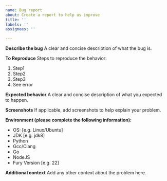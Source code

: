 ```yaml
---
name: Bug report
about: Create a report to help us improve
title: ''
labels: ''
assignees: ''

---
```


**Describe the bug**
A clear and concise description of what the bug is.

**To Reproduce**
Steps to reproduce the behavior:
1. Step1
2. Step2
3. Step3
4. See error

**Expected behavior**
A clear and concise description of what you expected to happen.

**Screenshots**
If applicable, add screenshots to help explain your problem.

**Environment (please complete the following information):**
 - OS: [e.g. Linux/Ubuntu]
 - JDK [e.g. jdk8]
 - Python
 - Gcc/Clang
 - Go
 - NodeJS
 - Fury Version [e.g. 22]

**Additional context**
Add any other context about the problem here.
